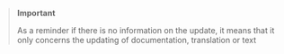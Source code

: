 >**Important**
>
>As a reminder if there is no information on the update, it means that it only concerns the updating of documentation, translation or text
